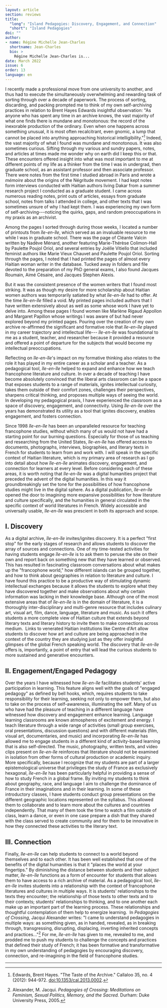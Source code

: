 ```yaml
---
layout: article
section: reviews
title: 
  "long": "Island Pedagogies: Discovery, Engagement, and Connection"
  "short": "Island Pedagogies"
doi: ""
author: 
- name: Régine Michelle Jean-Charles 
  shortname: Jean-Charles
  bio: >
    Régine Michelle Jean-Charles is...
date: March 2022
issue: 6
order: 13
language: en
---
```


I recently made a professional move from one university to another, and thus had to execute the simultaneously overwhelming and rewarding task of sorting through over a decade of paperwork. The process of sorting, discarding, and packing prompted me to think of my own self-archiving practices in relation to Brent Hayes Edwards insightful observation: "As anyone who has spent any time in an archive knows, the vast majority of what one finds there is mundane and monotonous: the record of the inexorable production of the ordinary. Even when one happens across something unusual, it is most often recalcitrant, even gnomic, a lump that cannot be placed into anything approaching historical intelligibility."[^1] Indeed, the vast majority of what I found was mundane and monotonous. It was also sometimes curious. Sifting through my various and sundry papers, notes, and articles at times made me wonder why on earth did I keep this or that. These encounters offered insight into what was most important to me at different points of my life as a thinker from the time I was in undergrad, then graduate school, as an assistant professor and then associate professor. There were notes from the first time I studied abroad in Paris and wrote a *mémoire* about the origins of the Négritude movement. I had kept notes form interviews conducted with Haitian authors living Dakar from a summer research project I conducted as a graduate student. I came across numerous reading notes, print outs of articles, essays from graduate school, notes from talks I attended in college, and other texts that I was sometimes unsure of why I had kept them. I was experiencing my own form of self-archiving---noticing the quirks, gaps, and random preoccupations in my praxis as an archivist.

Among the pages I sorted through during those weeks, I located a number of printouts from *île-en-île*, which served as an invaluable resource to me while I was in graduate school. There was the page of Cléante Valcin written by Nadève Ménard, another featuring Marie-Thérèse Colimon-Hall by Paulette Poujol Oriol, and several entries by Joëlle Vitiello that included feminist authors like Marie Vieux Chauvet and Paulette Poujol Oriol. Sorting through the pages, I noted that I had printed the pages of almost every Haitian woman writer in the database. Tucked away in folders and file devoted to the preparation of my PhD general exams, I also found Jacques Roumain, Aimé Césaire, and Jacques Stephen Alexis.

But it was the consistent presence of the women writers that I found most striking. It was as though my desire for more scholarship about Haitian women authors was temporarily satiated by what *île-en-île* had to offer. At the time *île-en-île* filled a void. My printed pages included authors that I have written extensively about as well as some whose work I have yet to delve into. Among these pages I found women like Marlène Rigaud Appollon and Margaret Papillon whose writings I was aware of but had never explored beyond my printed pages. Pouring over the creation of my own archive re-affirmed the significant and formative role that *île-en-île* played in my career trajectory and intellectual life--- *île-en-île* was foundational to me as a student, teacher, and researcher because it provided a resource and offered a point of departure for the subjects that would become my intellectual preoccupations.

Reflecting on *île-en-île*'s impact on my formative thinking also relates to the role it has played in my entire career as a scholar and a teacher. As a pedagogical tool, *île-en-île* helped to expand and enhance how we teach francophone literature and culture. In over a decade of teaching I have become absolutely convinced that the liberal arts classroom can be a space that exposes students to a range of materials, ignites intellectual curiosity, takes them outside of their comfort zones, challenges their perspectives, sharpens critical thinking, and proposes multiple ways of seeing the world. In developing my pedagogical praxis, I have experienced the classroom as a space of discovery, engagement, and connectivity. Using *île-en-île* over the years has demonstrated its utility as a tool that ignites discovery, enables engagement, and fosters connection.

Since 1998 *île-en-île* has been an unparalleled resource for teaching francophone studies, without which many of us would not have had a starting point for our burning questions. Especially for those of us teaching and researching from the United States, *île-en-île* has offered access to documents, photographs, interviews, biographies, and literary texts in French for students to learn from and work with. I will speak in the specific context of Haitian literature, which is my primary area of research as I go into detail about how *île-en-île* animates discovery, engagement, and connection for learners at every level. Before considering each of these areas, it is worth noting that *île-en-île* was a digital humanities project that preceded the advent of the digital humanities. In this way it groundbreakingly set the tone for the possibilities of how francophone studies might live in the digital sphere. As a digital publication, *île-en-île* opened the door to imagining more expansive possibilities for how literature and culture specifically, and the humanities in general circulated in the specific context of world literatures in French. Widely accessible and universally usable, *île-en-île* was prescient in both its approach and scope.

## I. Discovery

As a digital archive, *île-en-île* invites/ignites discovery. It is a perfect "first stop" for the early stages of research and allows students to discover the array of sources and connections. One of my time-tested activities for having students engage *île-en-île* is to ask them to peruse the site on their own and report back on something new that they have learned or observed. This has resulted in fascinating classroom conversations about what makes up the "francophone world," how different islands can be grouped together, and how to think about geographies in relation to literature and culture. I have found this practice to be a productive way of stimulating dynamic intellectual exchanges because it allows the students to explore what they have discovered together and make observations about why certain information was lacking in their knowledge base. Although one of the most extensive areas that of *île-en-île* is in the domain of literature, it is a thoroughly inter-disciplinary and multi-genre resource that includes culinary art, visual art, film, dance, language, literature and music. As such it offers students a more complete view of Haitian culture that extends beyond literary texts and literary history to invite them to make connections across medium.  Links to venerated Haitian institutions like Centre d'Art allow students to discover how art and culture are being approached in the context of the country they are studying just as they offer insightful glimpses of the global French speaking world. The discovery that *île-en-île* offers is, importantly, a point of entry that will lead the curious students to more sustained and generative encounters.

## II. Engagement/Engaged Pedagogy

Over the years I have witnessed how *île-en-île* facilitates students' active participation in learning. This feature aligns well with the goals of "engaged pedagogy" as defined by bell hooks, which, requires students to take responsibility for their learning, seeking not only to empower them, but also to take on the process of self-awareness, illuminating the self. Many of us who have had the pleasure of teaching in a different language have witnessed how discovery and engagement enhance learning. Language learning classrooms are known atmospheres of excitement and energy. I teach literature through a wide range of activities (small group exercises, oral presentations, discussion questions) and with different materials (film, visual art, documentaries, and music) and incorporating *île-en-île* has allowed me to engage students in a different kind of activity-based learning that is also self-directed. The music, photography, written texts, and video clips present on *île-en-île* reinforces that literature should not be examined in isolation from other forms of cultural production or academic inquiry. More specifically, because I recognize that my students are part of a larger epistemological universe that privileges the study of France as exclusively hexagonal, *île-en-île* has been particularly helpful in providing a sense of how to study French in a global frame. By inviting my students to think about geography, race, and language I aim to challenge the dominance of France in their imaginations and in their learning. In some of these introductory classes, I have students conduct group presentations on the different geographic locations represented on the syllabus. This allowed them to collaborate and to learn more about the cultures and countries independently. That many of them took the time to watch a film outside of class, learn a dance, or even in one case prepare a dish that they shared with the class served to create community and for them to be innovative in how they connected these activities to the literary text.

## III. Connection

Finally, *île-en-île* can help students to connect to a world beyond themselves and to each other. It has been well established that one of the benefits of the digital humanities is that it "places the world at your fingertips." By diminishing the distance between students and their subject matter, *île-en-île* functions as a form of encounter for students that allows them to have access to a rich archive of material. As a pedagogical tool, *île-en-île* invites students into a relationship with the context of francophone literatures and cultures in multiple ways. It is students' relationships to the texts they encounter; the relationship of those texts to other texts and to their contexts; students' relationships to thinking, and to one another each make up an important part of the learning process. These relationships and thoughtful contemplation of them help to energize learning.  In *Pedagogies of Crossing*, Jacqui Alexander writes: "I came to understand pedagogies in multiple ways: as something given, as in handed, revealed, as in breaking through, transgressing, disrupting, displacing, inverting inherited concepts and practices..."[^2] For me, *île-en-île* has given to me, revealed to me, and prodded me to push my students to challenge the concepts and practices that defined their study of French; it has been formative and transformative in my own understanding of pedagogies by encouraging discovery, connection, and re-imagining in the field of francophone studies.

---

[^1]: Edwards, Brent Hayes. "The Taste of the Archive." Callaloo 35, no. 4 (2012): 944-972. [doi:10.1353/cal.2013.0002](http://doi.org/10.1353/cal.2013.0002).

[^2]: Alexander, M. Jacqui. *Pedagogies of Crossing: Meditations on Feminism, Sexual Politics, Memory, and the Sacred.* Durham: Duke University Press, 2005.
